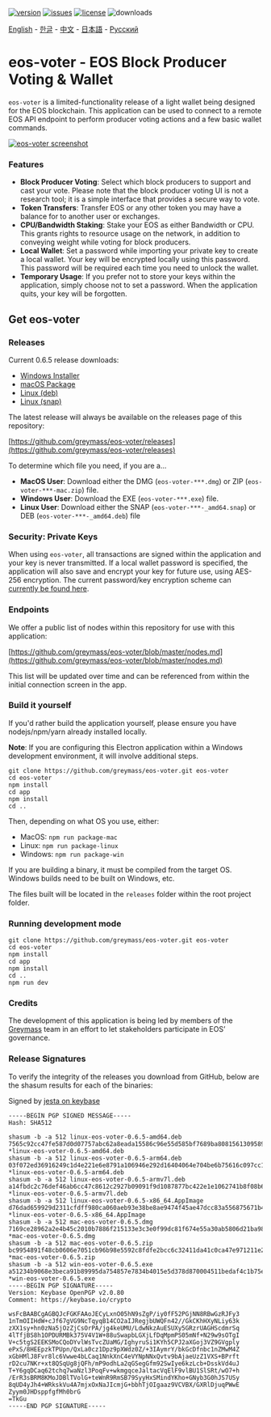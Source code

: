 [![version](https://img.shields.io/github/release/greymass/eos-voter/all.svg)](https://github.com/greymass/eos-voter/releases)
[![issues](https://img.shields.io/github/issues/greymass/eos-voter.svg)](https://github.com/greymass/eos-voter/issues)
[![license](https://img.shields.io/badge/license-MIT-blue.svg)](https://raw.githubusercontent.com/greymass/eos-voter/master/LICENSE)
![downloads](https://img.shields.io/github/downloads/greymass/eos-voter/total.svg)

[English](https://github.com/greymass/eos-voter/blob/master/README.md) - [한글](https://github.com/greymass/eos-voter/blob/master/README.kr.md) - [中文](https://github.com/greymass/eos-voter/blob/master/README.zh.md) - [日本語](https://github.com/greymass/eos-voter/blob/master/README.ja.md) - [Русский](https://github.com/greymass/eos-voter/blob/master/README.ru.md)

# eos-voter - EOS Block Producer Voting & Wallet

`eos-voter` is a limited-functionality release of a light wallet being designed for the EOS blockchain. This application can be used to connect to a remote EOS API endpoint to perform producer voting actions and a few basic wallet commands.

[![eos-voter screenshot](https://raw.githubusercontent.com/greymass/eos-voter/master/eos-voter.png)](https://raw.githubusercontent.com/greymass/eos-voter/master/eos-voter.png)

### Features

- **Block Producer Voting**: Select which block producers to support and cast your vote. Please note that the block producer voting UI is not a research tool; it is a simple interface that provides a secure way to vote.
- **Token Transfers**: Transfer EOS or any other token you may have a balance for to another user or exchanges.
- **CPU/Bandwidth Staking**: Stake your EOS as either Bandwidth or CPU. This grants rights to resource usage on the network, in addition to conveying weight while voting for block producers.
- **Local Wallet**: Set a password while importing your private key to create a local wallet. Your key will be encrypted locally using this password. This password will be required each time you need to unlock the wallet.
- **Temporary Usage**: If you prefer not to store your keys within the application, simply choose not to set a password. When the application quits, your key will be forgotten.

## Get eos-voter

### Releases

Current 0.6.5 release downloads:

- [Windows Installer](https://github.com/greymass/eos-voter/releases/download/v0.6.5/win-eos-voter-0.6.5.exe)
- [macOS Package](https://github.com/greymass/eos-voter/releases/download/v0.6.5/mac-eos-voter-0.6.5.dmg)
- [Linux (deb)](https://github.com/greymass/eos-voter/releases/download/v0.6.5/linux-eos-voter-0.6.5-amd64.deb)
- [Linux (snap)](https://github.com/greymass/eos-voter/releases/download/v0.6.5/linux-eos-voter-0.6.5-amd64.snap)

The latest release will always be available on the releases page of this repository:

[https://github.com/greymass/eos-voter/releases](https://github.com/greymass/eos-voter/releases)

To determine which file you need, if you are a...

- **MacOS User**: Download either the DMG (`eos-voter-***.dmg`) or ZIP (`eos-voter-***-mac.zip`) file.
- **Windows User**: Download the EXE (`eos-voter-***.exe`) file.
- **Linux User**: Download either the SNAP (`eos-voter-***-_amd64.snap`) or DEB (`eos-voter-***-_amd64.deb`) file

### Security: Private Keys

When using `eos-voter`, all transactions are signed within the application and your key is never transmitted. If a local wallet password is specified, the application will also save and encrypt your key for future use, using AES-256 encryption. The current password/key encryption scheme can [currently be found here](https://github.com/aaroncox/eos-voter/blob/master/app/shared/actions/wallet.js#L71-L86).

### Endpoints

We offer a public list of nodes within this repository for use with this application:

[https://github.com/greymass/eos-voter/blob/master/nodes.md](https://github.com/greymass/eos-voter/blob/master/nodes.md)

This list will be updated over time and can be referenced from within the initial connection screen in the app.

### Build it yourself

If you'd rather build the application yourself, please ensure you have nodejs/npm/yarn already installed locally.

**Note**: If you are configuring this Electron application within a Windows development environment, it will involve additional steps.

```
git clone https://github.com/greymass/eos-voter.git eos-voter
cd eos-voter
npm install
cd app
npm install
cd ..
```

Then, depending on what OS you use, either:

- MacOS: `npm run package-mac`
- Linux: `npm run package-linux`
- Windows: `npm run package-win`

If you are building a binary, it must be compiled from the target OS. Windows builds need to be built on Windows, etc.

The files built will be located in the `releases` folder within the root project folder.

### Running development mode

```
git clone https://github.com/greymass/eos-voter.git eos-voter
cd eos-voter
npm install
cd app
npm install
cd ..
npm run dev
```

### Credits

The development of this application is being led by members of the [Greymass](https://greymass.com) team in an effort to let stakeholders participate in EOS’ governance.

### Release Signatures

To verify the integrity of the releases you download from GitHub, below are the shasum results for each of the binaries:

Signed by [jesta on keybase](https://keybase.io/jesta)

```
-----BEGIN PGP SIGNED MESSAGE-----
Hash: SHA512

shasum -b -a 512 linux-eos-voter-0.6.5-amd64.deb
7565c92cc47fe587d0d07757abc62a8eada15586c96e55d585bf7689ba80815613095895a54402b1b489fbbb3dab56ace4ec28dcec4be3dfe390555d48ce1f4a *linux-eos-voter-0.6.5-amd64.deb
shasum -b -a 512 linux-eos-voter-0.6.5-arm64.deb
03f072ed36916249c1d4e221e6e8791a106946e292d16404064e704be6b75616c097cc15fb9710540c4701123e5faeb9f7afb60e4eef19b13a511b75c3ef641b *linux-eos-voter-0.6.5-arm64.deb
shasum -b -a 512 linux-eos-voter-0.6.5-armv7l.deb
a14fbdc2c76def46ab6cc47c8612c2927b09091f9d1087877bc422e1e1062741b8f08b671fb74ed3f50c00748f33cb155e3b433929b3ba60f4277be9c49cc26e *linux-eos-voter-0.6.5-armv7l.deb
shasum -b -a 512 linux-eos-voter-0.6.5-x86_64.AppImage
d76dad659929d2311cfdff980ca060aeb93e38be8ae9474f45ae47dcc83a556875671b4b3827bae704a3ddb80152aba76272e37162113c30dd5818129dfde981 *linux-eos-voter-0.6.5-x86_64.AppImage
shasum -b -a 512 mac-eos-voter-0.6.5.dmg
7169ce28962a2e4b45c2010b7886f215133e3c3e0f99dc81f674e55a30ab5806d21ba987bd9fcd2612ff668c2d077a3de7b887d7acc9fa7acdd3569c8d865d33 *mac-eos-voter-0.6.5.dmg
shasum -b -a 512 mac-eos-voter-0.6.5.zip
bc9954891f48cb0606e7051cb96b98e5592c8fdfe2bcc6c32411da41c0ca47e971211e2dd5eb601c452f813206fd63135659ae9b2c7b1213065d0d2c5ac960e2 *mac-eos-voter-0.6.5.zip
shasum -b -a 512 win-eos-voter-0.6.5.exe
a51234b9068e3beca91b89995da754857e7834b4015e5d378d870004511bedaf4c1b75e2c3c52db1e95c5cf8fd35fa1b47d2c27e435919d8b1520a28329ad824 *win-eos-voter-0.6.5.exe
-----BEGIN PGP SIGNATURE-----
Version: Keybase OpenPGP v2.0.80
Comment: https://keybase.io/crypto

wsFcBAABCgAGBQJcFGKFAAoJECyLxnO05hN9sZgP/iy0fF52PGjNN8RBwGzRJFy3
1nTmOIIHdW+cJf67gVG9NcTqyqB14CO2aIJRegjbUWQFn42//GkCKhHXyNLiy63k
zXX1sy+hn0zNa5jOzZjCsOrPA/jg4keUMU/LdwNkzAuESUXy5GRzrUAGHScdmrSq
4lTfjBS8h1OPDURMBk375V4V1W+88uSwapbLGXjLfDqMpmPS05mNf+N29w9sOTgI
V+c5tgS2EEKSMoCQoDYvlWsTvcZUaMG/IghyruSi1KYh5CPJ2aXGoj3VZ9GVgply
ePxS/8HEEpzkTPUpn/QxLa0cz1Dpz9pXWdz0Z/+3IAymrY/bkGcDfnbc1nZMwM4Z
xGbHMlJ8Fvr8lc6Vwwe4bLCaq1NnkXnC4eVYNpNNxQvtv9bAjaeUzZ1VXS+BPrft
rD2cu7NKr+xt8QSqUg8jQFh/mP9odhLa2qGSegGfm92SwIye6kzLcb+DsskVd4uJ
T+Y6gqDCaq62tchq7waNzl3PoqFv+wkmgqceJaltacVqElF9vlBU1SlSRt/wO7+h
/ErR3sBRM8KMoJDBlTVolG+teWnR9RmSB79SyyHxSMindYKho+GNyb3G0hJS7USy
8qUD4yJh4+WRkskVu4A7mjxOxNaJIcmjG+bbhTjOIgaaz9VCVBX/GXRlDjuqPWwE
Zyym0JHDsppfgfMh0brG
=TkGu
-----END PGP SIGNATURE-----
```
